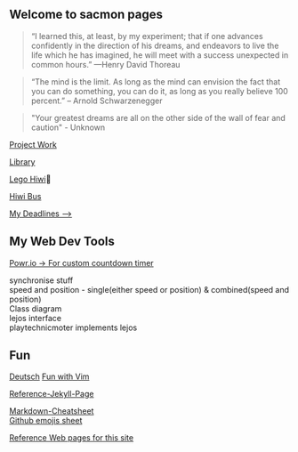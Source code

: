 ## Welcome to sacmon pages

> “I learned this, at least, by my experiment; that if one advances confidently in the direction of his dreams, and endeavors to live the life which he has imagined, he will meet with a success unexpected in common hours.” —Henry David Thoreau

> “The mind is the limit. As long as the mind can envision the fact that you can do something, you can do it, as long as you really believe 100 percent.” – Arnold Schwarzenegger

> "Your greatest dreams are all on the other side of the wall of fear and caution" - Unknown


[Project Work](./project_work.md)

[Library](./Library.md)

[Lego Hiwi](./lego_hiwi.md):tractor:

[Hiwi Bus](./hiwi_bus.md)

[My Deadlines --> ](https://www.sachinkmohan.com/now)


## My Web Dev Tools
[Powr.io -> For custom countdown timer](https://www.powr.io/)


synchronise stuff  
speed and position - single(either speed or position) & combined(speed and position)  
Class diagram  
lejos interface  
playtechnicmoter implements lejos  


## Fun
[Deutsch](./german.md)
[Fun with Vim](http://www.vimgenius.com/)


[Reference-Jekyll-Page](./reference-jekyll.md)

[Markdown-Cheatsheet](https://github.com/adam-p/markdown-here/wiki/Markdown-Cheatsheet)  
[Github emojis sheet](https://gist.github.com/rxaviers/7360908)

[Reference Web pages for this site](https://github.com/nicolas-van/easy-markdown-to-github-pages)
